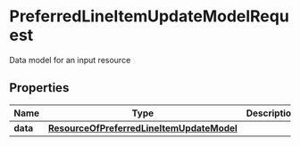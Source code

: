 

# PreferredLineItemUpdateModelRequest

Data model for an input resource

## Properties

Name | Type | Description | Notes
------------ | ------------- | ------------- | -------------
**data** | [**ResourceOfPreferredLineItemUpdateModel**](ResourceOfPreferredLineItemUpdateModel.md) |  |  [optional]




